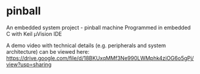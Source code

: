 # pinball
An embedded system project - pinball machine
Programmed in embedded C with Keil µVision IDE

A demo video with technical details (e.g. peripherals and system architecture) can be viewed here: https://drive.google.com/file/d/18BKUxqMMf3Ne990LWMphk4ziOG6o5gPj/view?usp=sharing
